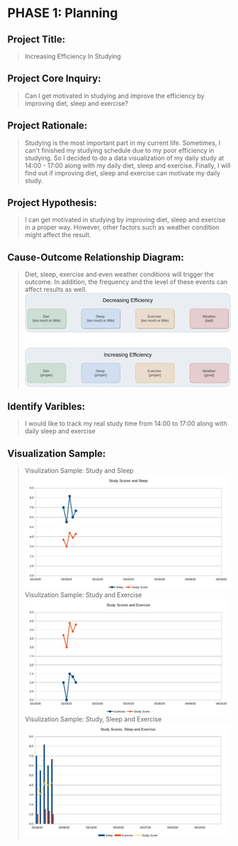 # PHASE 1: Planning
## Project Title:
> Increasing Efficiency In Studying
## Project Core Inquiry:
> Can I get motivated in studying and improve the efficiency by improving diet, sleep and exercise?
## Project Rationale:
> Studying is the most important part in my current life. Sometimes, I can't finished my studying schedule due to my poor efficiency in studying. So I decided to do a data visualization of my daily study at 14:00 - 17:00 along with my daily diet, sleep and exercise. Finally, I will find out if improving diet, sleep and exercise can motivate my daily study.
## Project Hypothesis:  
> I can get motivated in studying by improving diet, sleep and exercise in a proper way. However, other factors such as weather condition might affect the result.
## Cause-Outcome Relationship Diagram:
> Diet, sleep, exercise and even weather conditions will trigger the outcome. In addition, the frequency and the level of these events can affect results as well.
> ![Cause-Outcome Relationship DIagram](cause-outcome_relationship.png)
## Identify Varibles:
> I would like to track my real study time from 14:00 to 17:00 along with daily sleep and exercise
## Visualization Sample:
> Visulization Sample: Study and Sleep
> ![Visulization Samples](sample1.jpg)
> Visulization Sample: Study and Exercise
> ![Visulization Samples](sample2.jpg) 
> Visulization Sample: Study, Sleep and Exercise
> ![Visulization Samples](sample3.jpg)


